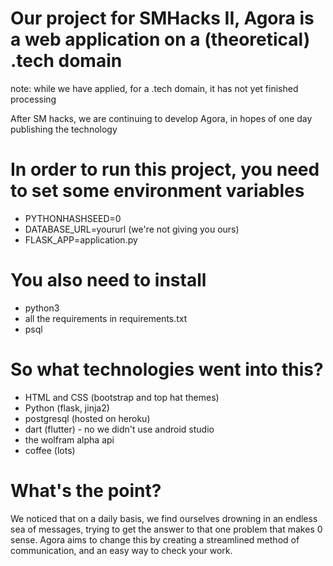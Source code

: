 # Our project for SMHacks II, Agora is a web application on a (theoretical) .tech domain
note: while we have applied, for a .tech domain, it has not yet finished processing

After SM hacks, we are continuing to develop Agora, in hopes of one day publishing the technology

# In order to run this project, you need to set some environment variables
- PYTHONHASHSEED=0
- DATABASE_URL=yoururl (we're not giving you ours)
- FLASK_APP=application.py

# You also need to install
- python3
- all the requirements in requirements.txt
- psql

# So what technologies went into this?
- HTML and CSS (bootstrap and top hat themes)
- Python (flask, jinja2)
- postgresql (hosted on heroku)
- dart (flutter) - no we didn't use android studio
- the wolfram alpha api
- coffee (lots)

# What's the point?
We noticed that on a daily basis, we find ourselves drowning in an endless sea of messages, trying to get the answer to that one problem that makes 0 sense. Agora aims to change this by creating a streamlined method of communication, and an easy way to check your work.
